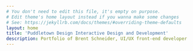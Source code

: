 ```yaml
---
# You don't need to edit this file, it's empty on purpose.
# Edit theme's home layout instead if you wanna make some changes
# See: https://jekyllrb.com/docs/themes/#overriding-theme-defaults
layout: home
title: 'Puddletown Design Interactive Design and Development'
description: Portfolio of Brent Schneider, UI/UX front-end developer
---
```

